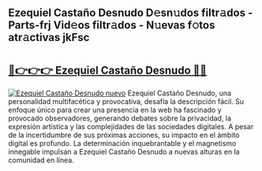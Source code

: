 ## Ezequiel Castaño Desnudo D𝚎sn𝚞dos filtr𝚊dos - Parts-frj Vid𝚎os filtr𝚊dos - N𝚞evas f𝚘tos atr𝚊ctivas jkFsc

# <h2><a href="http://mb0ef0.tromn.icu/?c=Ezequiel+Casta%c3%b1o+Desnudo">🔗👉👉👉 Ezequiel Castaño Desnudo 🔗🔗</a></h2>

[![Ezequiel Castaño Desnudo nuevo](https://i.imgur.com/pEAQMta.gif)](http://mb0ef0.tromn.icu/?c=Ezequiel+Casta%c3%b1o+Desnudo)
Ezequiel Castaño Desnudo, una personalidad multifacética y provocativa, desafía la descripción fácil. Su enfoque único para crear una presencia en la web ha fascinado y provocado observadores, generando debates sobre la privacidad, la expresión artística y las complejidades de las sociedades digitales. A pesar de la incertidumbre de sus próximas acciones, su impacto en el ámbito digital es profundo. La determinación inquebrantable y el magnetismo innegable impulsan a Ezequiel Castaño Desnudo a nuevas alturas en la comunidad en línea.
